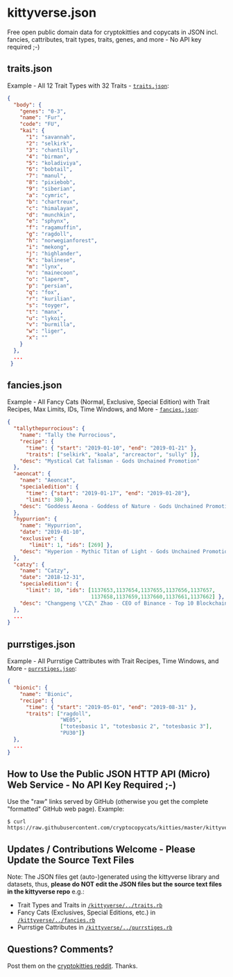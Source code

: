 # kittyverse.json

Free open public domain data for cryptokitties and copycats in JSON incl. fancies, cattributes, trait types, traits, genes, and more - No API key required ;-)


<!-- add - why? why not?
[traits.json](#traitsjson)  •
[fancies.json](#fanciesjson)  •
[purrstiges.json](#purrstigesjson)
-->


## traits.json

Example - All 12 Trait Types with 32 Traits - [`traits.json`](https://raw.githubusercontent.com/cryptocopycats/kitties/master/kittyverse.json/traits.json):

``` json
{
  "body": {
    "genes": "0-3",
    "name": "Fur",
    "code": "FU",
    "kai": {
      "1": "savannah",
      "2": "selkirk",
      "3": "chantilly",
      "4": "birman",
      "5": "koladiviya",
      "6": "bobtail",
      "7": "manul",
      "8": "pixiebob",
      "9": "siberian",
      "a": "cymric",
      "b": "chartreux",
      "c": "himalayan",
      "d": "munchkin",
      "e": "sphynx",
      "f": "ragamuffin",
      "g": "ragdoll",
      "h": "norwegianforest",
      "i": "mekong",
      "j": "highlander",
      "k": "balinese",
      "m": "lynx",
      "n": "mainecoon",
      "o": "laperm",
      "p": "persian",
      "q": "fox",
      "r": "kurilian",
      "s": "toyger",
      "t": "manx",
      "u": "lykoi",
      "v": "burmilla",
      "w": "liger",
      "x": ""
    }
  },
  ...
 }
```


## fancies.json

Example - All Fancy Cats (Normal, Exclusive, Special Edition) with Trait Recipes, Max Limits, IDs, Time Windows, and More - [`fancies.json`](https://raw.githubusercontent.com/cryptocopycats/kitties/master/kittyverse.json/fancies.json):

``` json
{
  "tallythepurrocious": {
    "name": "Tally the Purrocious",
    "recipe": {
      "time": { "start": "2019-01-10", "end": "2019-01-21" },
      "traits": ["selkirk", "koala", "arcreactor", "sully" ]},
    "desc": "Mystical Cat Talisman - Gods Unchained Promotion"
  },
  "aeoncat": {
    "name": "Aeoncat",
    "specialedition": {
      "time": {"start": "2019-01-17", "end": "2019-01-28"},
      "limit": 380 },
    "desc": "Goddess Aeona - Goddess of Nature - Gods Unchained Promotion"
  },
  "hypurrion": {
    "name": "Hypurrion",
    "date": "2019-01-10",
    "exclusive": {
       "limit": 1, "ids": [269] },
    "desc": "Hyperion - Mythic Titan of Light - Gods Unchained Promotion"
  },
  "catzy": {
    "name": "Catzy",
    "date": "2018-12-31",
    "specialedition": {
      "limit": 10, "ids": [1137653,1137654,1137655,1137656,1137657,
                           1137658,1137659,1137660,1137661,1137662] },
    "desc": "Changpeng \"CZ\" Zhao - CEO of Binance - Top 10 Blockchain Influencer of the Year 2018 by CoinDesk"
  },
  ...
}
```


## purrstiges.json

Example - All Purrstige Cattributes with Trait Recipes, Time Windows, and More - [`purrstiges.json`](https://raw.githubusercontent.com/cryptocopycats/kitties/master/kittyverse.json/purrstiges.json):

``` json
{
  "bionic": {
    "name": "Bionic",
    "recipe": {
      "time": { "start": "2019-05-01", "end": "2019-08-31" },
      "traits": ["ragdoll",
                 "WE05",
                 ["totesbasic 1", "totesbasic 2", "totesbasic 3"],
                 "PU30"]}
  },
  ...
}
```



## How to Use the Public JSON HTTP API (Micro) Web Service - No API Key Required ;-)

Use the "raw" links served by GitHub (otherwise you get the complete "formatted" GitHub web page).
Example:

```
$ curl https://raw.githubusercontent.com/cryptocopycats/kitties/master/kittyverse.json/traits.json
```



## Updates / Contributions Welcome - Please Update the Source Text Files

Note: The JSON files get (auto-)generated using the kittyverse library and datasets, thus, **please do NOT
edit the JSON files but the source text files in the kittyverse repo** e.g.:

- Trait Types and Traits in [`/kittyverse/../traits.rb`](https://github.com/cryptocopycats/kittyverse/blob/master/lib/kittyverse/config/traits.rb)
- Fancy Cats (Exclusives, Special Editions, etc.) in [`/kittyverse/../fancies.rb`](https://github.com/cryptocopycats/kittyverse/blob/master/lib/kittyverse/config/fancies.rb)
- Purrstige Cattributes in [`/kittyverse/../purrstiges.rb`](https://github.com/cryptocopycats/kittyverse/blob/master/lib/kittyverse/config/purrstiges.rb)





## Questions? Comments?

Post them on the [cryptokitties reddit](https://www.reddit.com/r/cryptokitties). Thanks.
